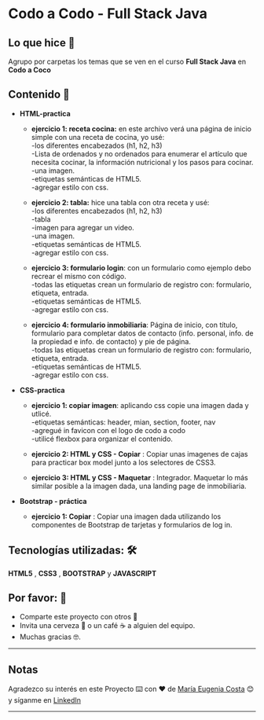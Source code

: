 # Codo a Codo - Full Stack Java

## Lo que hice 🚀

Agrupo por carpetas los temas que se ven en el curso **Full Stack Java** en **Codo a Coco**

## Contenido 🚀

* **HTML-practica**

  * **ejercicio 1: receta cocina:** en este archivo verá una página de inicio simple con una receta de cocina, yo usé: <br>
  -los diferentes encabezados (h1, h2, h3) <br>
  -Lista de ordenados y no ordenados para enumerar el artículo que necesita cocinar, la información nutricional y los pasos para cocinar. <br>
  -una imagen. <br>
  -etiquetas semánticas de HTML5. <br>
  -agregar estilo con css. <br>

  * **ejercicio 2: tabla:** hice una tabla con otra receta y usé: <br>
  -los diferentes encabezados (h1, h2, h3) <br>
  -tabla <br>
  -imagen para agregar un video. <br>
  -una imagen. <br>
  -etiquetas semánticas de HTML5. <br>
  -agregar estilo con css. <br>

  * **ejercicio 3: formulario login**: con un formulario como ejemplo debo recrear el mismo con código. <br>
  -todas las etiquetas crean un formulario de registro con: formulario, etiqueta, entrada. <br>
  -etiquetas semánticas de HTML5. <br>
  -agregar estilo con css. <br>
  
  * **ejercicio 4: formulario inmobiliaria**: Página de inicio, con título, formulario para completar datos de contacto (info. personal, info. de la propiedad e info. de contacto) y pie de página. <br>
  -todas las etiquetas crean un formulario de registro con: formulario, etiqueta, entrada. <br>
  -etiquetas semánticas de HTML5. <br>
  -agregar estilo con css. <br>

* **CSS-practica**

  * **ejercicio 1: copiar imagen**: aplicando css copie una imagen dada y utlicé.<br>
  -etiquetas semánticas: header, mian, section, footer, nav <br>
  -agregué in favicon con el logo de codo a codo <br>
  -utilicé flexbox para organizar el contenido.
  
  * **ejercicio 2: HTML y CSS - Copiar** : Copiar unas imagenes de cajas para practicar box model junto a los selectores de CSS3.
  
  * **ejercicio 3: HTML y CSS - Maquetar** : Integrador. Maquetar lo más similar posible a la imagen dada, una landing page de inmobiliaria. 

* **Bootstrap - práctica**

  * **ejercicio 1: Copiar** : Copiar una imagen dada utilizando los componentes de Bootstrap de tarjetas y formularios de log in.


## Tecnologías utilizadas: 🛠️

**HTML5** , **CSS3** , **BOOTSTRAP** y **JAVASCRIPT**

## Por favor: 🎁

* Comparte este proyecto con otros 📢
* Invita una cerveza 🍺 o un café ☕ a alguien del equipo.
* Muchas gracias 🤓.

---
## Notas
Agradezco su interés en este Proyecto ⌨️ con ❤️ de [María Eugenia Costa](https://github.com/eugenia1984) 😊 y síganme en [LinkedIn](http://www.linkedin.com/in/maríaeugeniacosta)

---


